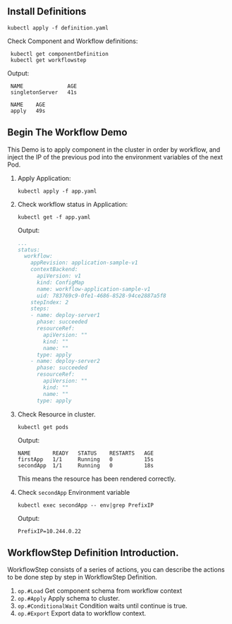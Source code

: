 ## Install Definitions

   ```
   kubectl apply -f definition.yaml
   ```
 Check Component and Workflow definitions:

   ```
    kubectl get componentDefinition
    kubectl get workflowstep
   ```

 Output:
   ```
    NAME              AGE
    singletonServer   41s

    NAME    AGE
    apply   49s
   ```


## Begin The Workflow Demo

This Demo is to apply component in the cluster in order by workflow, and inject the IP of the previous pod into the environment variables of the next Pod.


1. Apply Application:

    ```
    kubectl apply -f app.yaml
    ```



2. Check workflow status in Application:

    ```
    kubectl get -f app.yaml
    ```

    Output:
    ```yaml
    ...
    status:  
      workflow:
        appRevision: application-sample-v1
        contextBackend:
          apiVersion: v1
          kind: ConfigMap
          name: workflow-application-sample-v1
          uid: 783769c9-0fe1-4686-8528-94ce2887a5f8
        stepIndex: 2
        steps:
        - name: deploy-server1
          phase: succeeded
          resourceRef:
            apiVersion: ""
            kind: ""
            name: ""
          type: apply
        - name: deploy-server2
          phase: succeeded
          resourceRef:
            apiVersion: ""
            kind: ""
            name: ""
          type: apply

      ```

2. Check Resource in cluster.

    ```
    kubectl get pods
    ```

    Output:

    ```
    NAME       READY   STATUS    RESTARTS   AGE
    firstApp   1/1     Running   0          15s
    secondApp  1/1     Running   0          18s
    ```

    This means the resource has been rendered correctly.


3. Check `secondApp` Environment variable

    ```
    kubectl exec secondApp -- env|grep PrefixIP
    ```

    Output:

    ```
    PrefixIP=10.244.0.22
    ```
## WorkflowStep Definition Introduction.

WorkflowStep consists of a series of actions, you can describe the actions to be done  step by step in WorkflowStep Definition.

1. `op.#Load`
   Get component schema from workflow context
2. `op.#Apply`
   Apply schema to cluster.
3. `op.#ConditionalWait`
   Condition waits until continue is true.
4. `op.#Export`
   Export data to workflow context.